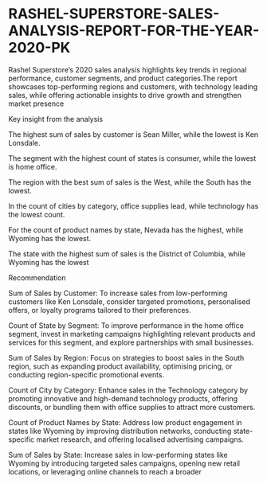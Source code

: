 # RASHEL-SUPERSTORE-SALES-ANALYSIS-REPORT-FOR-THE-YEAR-2020-PK
Rashel Superstore’s 2020 sales analysis highlights key trends in regional performance, customer segments, and product categories.The report showcases top-performing regions and customers, with technology leading sales, while offering actionable insights to drive growth and strengthen market presence

Key insight from the analysis

The highest sum of sales by customer is Sean Miller, while the lowest is Ken Lonsdale.

The segment with the highest count of states is consumer, while the lowest is home office.

The region with the best sum of sales is the West, while the South has the lowest.

In the count of cities by category, office supplies lead, while technology has the lowest count.

For the count of product names by state, Nevada has the highest, while Wyoming has the lowest.

The state with the highest sum of sales is the District of Columbia, while Wyoming has the lowest 

Recommendation

Sum of Sales by Customer: To increase sales from low-performing customers like Ken Lonsdale, consider targeted promotions, personalised offers, or loyalty programs tailored to their preferences.

Count of State by Segment: To improve performance in the home office segment, invest in marketing campaigns highlighting relevant products and services for this segment, and explore partnerships with small businesses.

Sum of Sales by Region: Focus on strategies to boost sales in the South region, such as expanding product availability, optimising pricing, or conducting region-specific promotional events.

Count of City by Category: Enhance sales in the Technology category by promoting innovative and high-demand technology products, offering discounts, or bundling them with office supplies to attract more customers.

Count of Product Names by State: Address low product engagement in states like Wyoming by improving distribution networks, conducting state-specific market research, and offering localised advertising campaigns.

Sum of Sales by State: Increase sales in low-performing states like Wyoming by introducing targeted sales campaigns, opening new retail locations, or leveraging online channels to reach a broader
